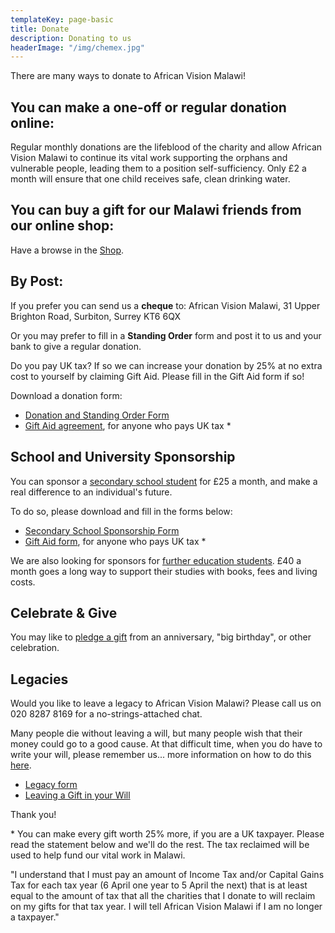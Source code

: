 ```yaml
---
templateKey: page-basic
title: Donate
description: Donating to us
headerImage: "/img/chemex.jpg"
---
```


There are many ways to donate to African Vision Malawi!

## You can make a one-off or regular donation online:

Regular monthly donations are the lifeblood of the charity and allow African Vision Malawi to continue its vital work supporting the orphans and vulnerable people, leading them to a position self-sufficiency. Only £2 a month will ensure that one child receives safe, clean drinking water.

## You can buy a gift for our Malawi friends from our online shop:

Have a browse in the [Shop](/shop/).

## By Post:

If you prefer you can send us a **cheque** to: African Vision Malawi, 31 Upper Brighton Road, Surbiton, Surrey KT6 6QX

Or you may prefer to fill in a **Standing Order** form and post it to us and your bank to give a regular donation.

Do you pay UK tax? If so we can increase your donation by 25% at no extra cost to yourself by claiming Gift Aid. Please fill in the Gift Aid form if so!

Download a donation form:

- [Donation and Standing Order Form](https://www.africanvision.org.uk/pdfs/forms/AVM-Standing-Order-Form.pdf)
- [Gift Aid agreement](https://www.africanvision.org.uk/pdfs/forms/email-AVM-Gift-Aid-Form.pdf), for anyone who pays UK tax \*

## School and University Sponsorship

You can sponsor a [secondary school student](https://www.africanvision.org.uk/projects/secondary-school-sponsorship/) for £25 a month, and make a real difference to an individual's future.

To do so, please download and fill in the forms below:

- [Secondary School Sponsorship Form](https://www.africanvision.org.uk/africa-vision-news/wp-content/uploads/2017/03/secondary-school-sponsorship-form-2017-AVM.pdf)
- [Gift Aid form](https://www.africanvision.org.uk/pdfs/forms/email-AVM-Gift-Aid-Form.pdf), for anyone who pays UK tax \*

We are also looking for sponsors for [further education students](https://www.africanvision.org.uk/projects/university-scholarships/). £40 a month goes a long way to support their studies with books, fees and living costs.

## Celebrate & Give

You may like to [pledge a gift](https://www.africanvision.org.uk/celebrate-and-give/) from an anniversary, "big birthday", or other celebration.

## Legacies

Would you like to leave a legacy to African Vision Malawi? Please call us on 020 8287 8169 for a no-strings-attached chat.

Many people die without leaving a will, but many people wish that their money could go to a good cause. At that difficult time, when you do have to write your will, please remember us... more information on how to do this [here](https://www.africanvision.org.uk/africa-vision-news/wp-content/uploads/2016/01/Leaving-a-Gift-in-your-Will.pdf).

- [Legacy form](img/2021-legacy-form.pdf)
- [Leaving a Gift in your Will](img/2021-leaving-a-gift-in-your-will.pdf)

Thank you!

\* You can make every gift worth 25% more, if you are a UK taxpayer. Please read the statement below and we'll do the rest. The tax reclaimed will be used to help fund our vital work in Malawi.

"I understand that I must pay an amount of Income Tax and/or Capital Gains Tax for each tax year (6 April one year to 5 April the next) that is at least equal to the amount of tax that all the charities that I donate to will reclaim on my gifts for that tax year. I will tell African Vision Malawi if I am no longer a taxpayer."
